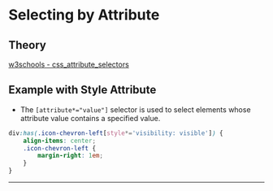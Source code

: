 # Selecting by Attribute

## Theory

[w3schools - css_attribute_selectors](https://www.w3schools.com/css/css_attribute_selectors.asp)

## Example with Style Attribute

- The `[attribute*="value"]` selector is used to select elements whose attribute value contains a specified value.

```scss
div:has(.icon-chevron-left[style*='visibility: visible']) {
	align-items: center;
	.icon-chevron-left {
		margin-right: 1em;
	}
}
```

---
